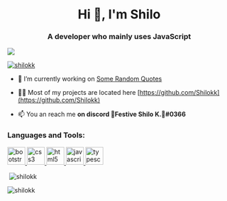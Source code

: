<h1 align="center">Hi 👋, I'm Shilo</h1>
<h3 align="center">A developer who mainly uses JavaScript</h3>

<p align="left"> <img src="https://komarev.com/ghpvc/?username=shilokk&label=Profile%20views&color=0e75b6&style=flat alt="shilokk" /> </p>

<p align="left"> <a href="https://github.com/ryo-ma/github-profile-trophy"><img src="https://github-profile-trophy.vercel.app/?username=shilokk&theme=dracula" alt="shilokk" /></a> </p>


- 🔭 I’m currently working on [Some Random Quotes](https://github.com/Shilokk/SomeRandomQuotes)


- 👨‍💻 Most of my projects are located here [https://github.com/Shilokk](https://github.com/Shilokk)

- 📫 You an reach me **on discord 🎄Festive Shilo K.🎄#0366**

<h3 align="left">Languages and Tools:</h3>
<p align="left"> <a href="https://getbootstrap.com" target="_blank"> <img src="https://devicons.github.io/devicon/devicon.git/icons/bootstrap/bootstrap-plain.svg" alt="bootstrap" width="40" height="40"/> </a> <a href="https://www.w3schools.com/css/" target="_blank"> <img src="https://devicons.github.io/devicon/devicon.git/icons/css3/css3-original-wordmark.svg" alt="css3" width="40" height="40"/> </a> <a href="https://www.w3.org/html/" target="_blank"> <img src="https://devicons.github.io/devicon/devicon.git/icons/html5/html5-original-wordmark.svg" alt="html5" width="40" height="40"/> </a> <a href="https://developer.mozilla.org/en-US/docs/Web/JavaScript" target="_blank"> <img src="https://devicons.github.io/devicon/devicon.git/icons/javascript/javascript-original.svg" alt="javascript" width="40" height="40"/> </a> <a href="https://www.typescriptlang.org/" target="_blank"> <img src="https://devicons.github.io/devicon/devicon.git/icons/typescript/typescript-original.svg" alt="typescript" width="40" height="40"/> </a> </p>

<p>&nbsp;<img align="center" src="https://github-readme-stats.vercel.app/api?username=shilokk&show_icons=true&locale=en&theme=tokyonight" alt="shilokk" /></p>

<p><img align="center" src="https://github-readme-streak-stats.herokuapp.com/?user=shilokk&theme=tokyonight" alt="shilokk" /></p>
